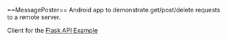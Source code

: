 ==MessagePoster==
Android app to demonstrate get/post/delete requests to a remote server.

Client for the <a href="https://github.com/krushton/flask-api-example">Flask API Example</a>
